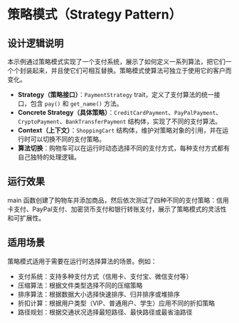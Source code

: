 # 策略模式（Strategy Pattern）

## 设计逻辑说明

本示例通过策略模式实现了一个支付系统，展示了如何定义一系列算法，把它们一个个封装起来，并且使它们可相互替换。策略模式使算法可独立于使用它的客户而变化。

- **Strategy（策略接口）**：`PaymentStrategy` trait，定义了支付算法的统一接口，包含 `pay()` 和 `get_name()` 方法。
- **Concrete Strategy（具体策略）**：`CreditCardPayment`、`PayPalPayment`、`CryptoPayment`、`BankTransferPayment` 结构体，实现了不同的支付算法。
- **Context（上下文）**：`ShoppingCart` 结构体，维护对策略对象的引用，并在运行时可以切换不同的支付策略。
- **算法切换**：购物车可以在运行时动态选择不同的支付方式，每种支付方式都有自己独特的处理逻辑。

## 运行效果

main 函数创建了购物车并添加商品，然后依次测试了四种不同的支付策略：信用卡支付、PayPal支付、加密货币支付和银行转账支付，展示了策略模式的灵活性和可扩展性。

## 适用场景

策略模式适用于需要在运行时选择算法的场景。例如：
- 支付系统：支持多种支付方式（信用卡、支付宝、微信支付等）
- 压缩算法：根据文件类型选择不同的压缩策略
- 排序算法：根据数据大小选择快速排序、归并排序或堆排序
- 折扣计算：根据用户类型（VIP、普通用户、学生）应用不同的折扣策略
- 路径规划：根据交通状况选择最短路径、最快路径或最省油路径 